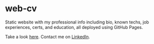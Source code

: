# web-cv
Static website with my professional info including bio, known techs, job experiences, certs, and education, all deployed using GitHub Pages.

Take a look [here](https://felipeleonfernandez.github.io/web-cv/).
Contact me on [LinkedIn](https://www.linkedin.com/in/felipe-leon-fernandez/).
